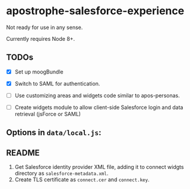 # apostrophe-salesforce-experience
Not ready for use in any sense.

Currently requires Node 8+.

## TODOs
- [X] Set up moogBundle
- [X] Switch to SAML for authentication.
- [ ] Use customizing areas and widgets code similar to apos-personas.
- [ ] Create widgets module to allow client-side Salesforce login and data retrieval (jsForce or SAML)


## Options in `data/local.js`:

## README

1. Get Salesforce identity provider XML file, adding it to connect widgts directory as `salesforce-metadata.xml`.
2. Create TLS certificate as `connect.cer` and `connect.key`.